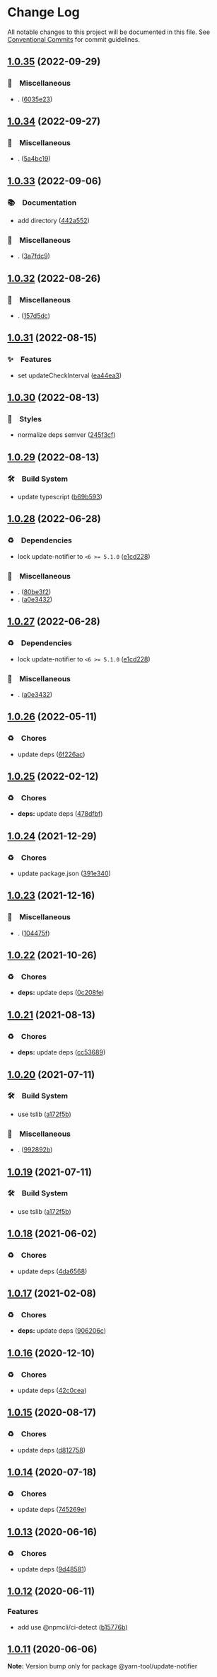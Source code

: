 # Change Log

All notable changes to this project will be documented in this file.
See [Conventional Commits](https://conventionalcommits.org) for commit guidelines.

## [1.0.35](https://github.com/bluelovers/ws-yarn-workspaces/compare/@yarn-tool/update-notifier@1.0.34...@yarn-tool/update-notifier@1.0.35) (2022-09-29)



### 🔖　Miscellaneous

* . ([6035e23](https://github.com/bluelovers/ws-yarn-workspaces/commit/6035e2399f4f5a5f5e5ac56309b6dc37ffe91389))



## [1.0.34](https://github.com/bluelovers/ws-yarn-workspaces/compare/@yarn-tool/update-notifier@1.0.33...@yarn-tool/update-notifier@1.0.34) (2022-09-27)



### 🔖　Miscellaneous

* . ([5a4bc19](https://github.com/bluelovers/ws-yarn-workspaces/commit/5a4bc19a0a279a49e752d776279165e14c402427))



## [1.0.33](https://github.com/bluelovers/ws-yarn-workspaces/compare/@yarn-tool/update-notifier@1.0.32...@yarn-tool/update-notifier@1.0.33) (2022-09-06)



### 📚　Documentation

* add directory ([442a552](https://github.com/bluelovers/ws-yarn-workspaces/commit/442a55232619f7fe2b9bad6f8eccfffc4f8f47d2))


### 🔖　Miscellaneous

* . ([3a7fdc9](https://github.com/bluelovers/ws-yarn-workspaces/commit/3a7fdc924ada93b1d0ac0160f8d77e46ff060588))



## [1.0.32](https://github.com/bluelovers/ws-yarn-workspaces/compare/@yarn-tool/update-notifier@1.0.31...@yarn-tool/update-notifier@1.0.32) (2022-08-26)



### 🔖　Miscellaneous

* . ([157d5dc](https://github.com/bluelovers/ws-yarn-workspaces/commit/157d5dc8959261d9326f6e633987182898ae9670))



## [1.0.31](https://github.com/bluelovers/ws-yarn-workspaces/compare/@yarn-tool/update-notifier@1.0.30...@yarn-tool/update-notifier@1.0.31) (2022-08-15)


### ✨　Features

* set updateCheckInterval ([ea44ea3](https://github.com/bluelovers/ws-yarn-workspaces/commit/ea44ea37c6198b470b8cb37a81dd2835dcb8cb10))





## [1.0.30](https://github.com/bluelovers/ws-yarn-workspaces/compare/@yarn-tool/update-notifier@1.0.29...@yarn-tool/update-notifier@1.0.30) (2022-08-13)


### 💎　Styles

* normalize deps semver ([245f3cf](https://github.com/bluelovers/ws-yarn-workspaces/commit/245f3cf34408c3c7e0628a6e18127122dd3e0f44))





## [1.0.29](https://github.com/bluelovers/ws-yarn-workspaces/compare/@yarn-tool/update-notifier@1.0.28...@yarn-tool/update-notifier@1.0.29) (2022-08-13)


### 🛠　Build System

* update typescript ([b69b593](https://github.com/bluelovers/ws-yarn-workspaces/commit/b69b593d511d9d4e246513dc1d69721150b9cfe8))





## [1.0.28](https://github.com/bluelovers/ws-yarn-workspaces/compare/@yarn-tool/update-notifier@1.0.26...@yarn-tool/update-notifier@1.0.28) (2022-06-28)


### ♻️　Dependencies

* lock update-notifier to `<6 >= 5.1.0` ([e1cd228](https://github.com/bluelovers/ws-yarn-workspaces/commit/e1cd228739e441014490381a75fcbec1689db053))


### 🔖　Miscellaneous

* . ([80be3f2](https://github.com/bluelovers/ws-yarn-workspaces/commit/80be3f28b36c30cad697d291a26b4c4fa523efc5))
* . ([a0e3432](https://github.com/bluelovers/ws-yarn-workspaces/commit/a0e3432865c19812d08f4bd481f9835a097d1158))





## [1.0.27](https://github.com/bluelovers/ws-yarn-workspaces/compare/@yarn-tool/update-notifier@1.0.26...@yarn-tool/update-notifier@1.0.27) (2022-06-28)


### ♻️　Dependencies

* lock update-notifier to `<6 >= 5.1.0` ([e1cd228](https://github.com/bluelovers/ws-yarn-workspaces/commit/e1cd228739e441014490381a75fcbec1689db053))


### 🔖　Miscellaneous

* . ([a0e3432](https://github.com/bluelovers/ws-yarn-workspaces/commit/a0e3432865c19812d08f4bd481f9835a097d1158))





## [1.0.26](https://github.com/bluelovers/ws-yarn-workspaces/compare/@yarn-tool/update-notifier@1.0.25...@yarn-tool/update-notifier@1.0.26) (2022-05-11)


### ♻️　Chores

* update deps ([6f226ac](https://github.com/bluelovers/ws-yarn-workspaces/commit/6f226acfd22f0b213eaa8a84886f8391284b1fcf))





## [1.0.25](https://github.com/bluelovers/ws-yarn-workspaces/compare/@yarn-tool/update-notifier@1.0.24...@yarn-tool/update-notifier@1.0.25) (2022-02-12)


### ♻️　Chores

* **deps:** update deps ([478dfbf](https://github.com/bluelovers/ws-yarn-workspaces/commit/478dfbfbe7b9424d6a7068a4a578acd2d75fa07d))





## [1.0.24](https://github.com/bluelovers/ws-yarn-workspaces/compare/@yarn-tool/update-notifier@1.0.23...@yarn-tool/update-notifier@1.0.24) (2021-12-29)


### ♻️　Chores

* update package.json ([391e340](https://github.com/bluelovers/ws-yarn-workspaces/commit/391e340b2d0f763f766d59ff15cf78f5a869c163))





## [1.0.23](https://github.com/bluelovers/ws-yarn-workspaces/compare/@yarn-tool/update-notifier@1.0.22...@yarn-tool/update-notifier@1.0.23) (2021-12-16)


### 🔖　Miscellaneous

* . ([104475f](https://github.com/bluelovers/ws-yarn-workspaces/commit/104475f2baa62e53dcc4cd6f3fb3a425cba1c88d))





## [1.0.22](https://github.com/bluelovers/ws-yarn-workspaces/compare/@yarn-tool/update-notifier@1.0.21...@yarn-tool/update-notifier@1.0.22) (2021-10-26)


### ♻️　Chores

* **deps:** update deps ([0c208fe](https://github.com/bluelovers/ws-yarn-workspaces/commit/0c208fe114a4f8a369e60d7f37f9cae645fc31b4))





## [1.0.21](https://github.com/bluelovers/ws-yarn-workspaces/compare/@yarn-tool/update-notifier@1.0.20...@yarn-tool/update-notifier@1.0.21) (2021-08-13)


### ♻️　Chores

* **deps:** update deps ([cc53689](https://github.com/bluelovers/ws-yarn-workspaces/commit/cc53689dadd1334672807d4737c0e6400b15aba0))





## [1.0.20](https://github.com/bluelovers/ws-yarn-workspaces/compare/@yarn-tool/update-notifier@1.0.18...@yarn-tool/update-notifier@1.0.20) (2021-07-11)


### 🛠　Build System

* use tslib ([a172f5b](https://github.com/bluelovers/ws-yarn-workspaces/commit/a172f5b85b6b74256ebc8707435e0756adfd533a))


### 🔖　Miscellaneous

* . ([992892b](https://github.com/bluelovers/ws-yarn-workspaces/commit/992892bbf110cad2a8ee559521fc64506700e228))





## [1.0.19](https://github.com/bluelovers/ws-yarn-workspaces/compare/@yarn-tool/update-notifier@1.0.18...@yarn-tool/update-notifier@1.0.19) (2021-07-11)


### 🛠　Build System

* use tslib ([a172f5b](https://github.com/bluelovers/ws-yarn-workspaces/commit/a172f5b85b6b74256ebc8707435e0756adfd533a))





## [1.0.18](https://github.com/bluelovers/ws-yarn-workspaces/compare/@yarn-tool/update-notifier@1.0.17...@yarn-tool/update-notifier@1.0.18) (2021-06-02)


### ♻️　Chores

* update deps ([4da6568](https://github.com/bluelovers/ws-yarn-workspaces/commit/4da65683a914d70a296533568d412df3f9a90e93))





## [1.0.17](https://github.com/bluelovers/ws-yarn-workspaces/compare/@yarn-tool/update-notifier@1.0.16...@yarn-tool/update-notifier@1.0.17) (2021-02-08)


### ♻️　Chores

* **deps:** update deps ([906206c](https://github.com/bluelovers/ws-yarn-workspaces/commit/906206ce453c9a3ee3d17f7cb80c4c3e8910785b))





## [1.0.16](https://github.com/bluelovers/ws-yarn-workspaces/compare/@yarn-tool/update-notifier@1.0.15...@yarn-tool/update-notifier@1.0.16) (2020-12-10)


### ♻️　Chores

* update deps ([42c0cea](https://github.com/bluelovers/ws-yarn-workspaces/commit/42c0cea71062526ba664c8b5cf0888c0d15a1359))





## [1.0.15](https://github.com/bluelovers/ws-yarn-workspaces/compare/@yarn-tool/update-notifier@1.0.14...@yarn-tool/update-notifier@1.0.15) (2020-08-17)


### ♻️　Chores

* update deps ([d812758](https://github.com/bluelovers/ws-yarn-workspaces/commit/d8127586b4a69d2c6434de0d74170590bd01907e))





## [1.0.14](https://github.com/bluelovers/ws-yarn-workspaces/compare/@yarn-tool/update-notifier@1.0.13...@yarn-tool/update-notifier@1.0.14) (2020-07-18)


### ♻️　Chores

* update deps ([745269e](https://github.com/bluelovers/ws-yarn-workspaces/commit/745269e4d21dd25b298be7158ec7e87156c71976))





## [1.0.13](https://github.com/bluelovers/ws-yarn-workspaces/compare/@yarn-tool/update-notifier@1.0.12...@yarn-tool/update-notifier@1.0.13) (2020-06-16)


### ♻️　Chores

*  update deps ([9d48581](https://github.com/bluelovers/ws-yarn-workspaces/commit/9d48581eac943917ce1b88b35ce62ee45da4249c))





## [1.0.12](https://github.com/bluelovers/ws-yarn-workspaces/compare/@yarn-tool/update-notifier@1.0.11...@yarn-tool/update-notifier@1.0.12) (2020-06-11)


### Features

* add use @npmcli/ci-detect ([b15776b](https://github.com/bluelovers/ws-yarn-workspaces/commit/b15776b61cc9e1db49121601dbf3dcb35f78ceb0))





## [1.0.11](https://github.com/bluelovers/ws-yarn-workspaces/compare/@yarn-tool/update-notifier@1.0.10...@yarn-tool/update-notifier@1.0.11) (2020-06-06)

**Note:** Version bump only for package @yarn-tool/update-notifier
